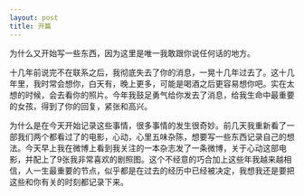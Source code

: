 ```yaml
---
layout: post
title: 开篇
---
```

为什么又开始写一些东西，因为这里是唯一我敢跟你说任何话的地方。

 十几年前说完不在联系之后，我彻底失去了你的消息，一晃十几年过去了。这十几年里，我时常会想你，白天有，晚上更多，可能是喝酒之后更容易想你吧。实在太想的时候，会去看你的照片。今年我鼓足勇气给你发去了消息，给我生命中最重要的女孩，得到了你的回复，紧张和高兴。 

为什么是在今天开始记录这些事情，很多事情的发生很奇妙。前几天我重新看了一部我们两个都看过了的电影，心动，心里五味杂陈，想要写一些东西记录自己的想法。今天早上我在微博上看到我关注的一本杂志发了一条微博，关于心动这部电影，并配上了9张我非常喜欢的剧照图。这个不经意的巧合加上这些年我越来越相信，人一生最重要的节点，似乎都是在过去的经历中已经被决定，我想我还是要把这些和你有关的时刻都记录下来。
